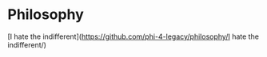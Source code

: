# Philosophy

[I hate the indifferent](https://github.com/phi-4-legacy/philosophy/I hate the indifferent/)
